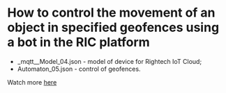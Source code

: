 # How to control the movement of an object in specified geofences using a bot in the RIC platform 
- _mqtt__Model_04.json - model of device for Rightech IoT Cloud;
- Аutomaton_05.json - control of geofences.

Watch more [here](https://www.youtube.com/watch?v=PZs_Qop051o&list=PLb9vz8ebECgXBgilNF5UF7j01h2xWS-3I&index=8)